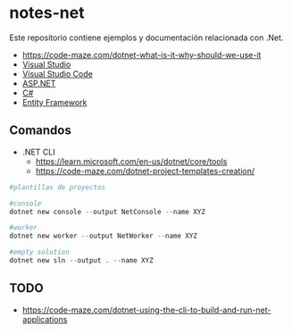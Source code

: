 # notes-net

Este repositorio contiene ejemplos y documentación relacionada con .Net.

- <https://code-maze.com/dotnet-what-is-it-why-should-we-use-it>
- [Visual Studio](./README-vs.md)
- [Visual Studio Code](./README-vsc.md)
- [ASP.NET](./README-aspnet.md)
- [C#](./README-csharp.md)
- [Entity Framework](./README-ef.md)

## Comandos

- .NET CLI
  - <https://learn.microsoft.com/en-us/dotnet/core/tools>
  - <https://code-maze.com/dotnet-project-templates-creation/>

```powershell
#plantillas de proyectos

#console
dotnet new console --output NetConsole --name XYZ

#worker
dotnet new worker --output NetWorker --name XYZ

#empty solution
dotnet new sln --output . --name XYZ
```

## TODO

- <https://code-maze.com/dotnet-using-the-cli-to-build-and-run-net-applications>
